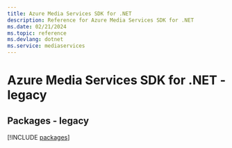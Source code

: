 ```yaml
---
title: Azure Media Services SDK for .NET
description: Reference for Azure Media Services SDK for .NET
ms.date: 02/21/2024
ms.topic: reference
ms.devlang: dotnet
ms.service: mediaservices
---
```

# Azure Media Services SDK for .NET - legacy
## Packages - legacy
[!INCLUDE [packages](media-services-index.md)]